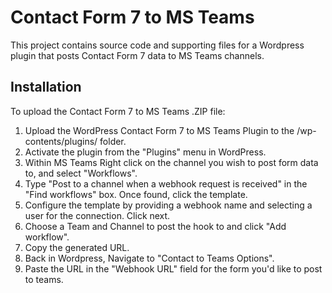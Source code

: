 # Contact Form 7 to MS Teams

This project contains source code and supporting files for a Wordpress plugin that posts Contact Form 7 data to MS Teams channels.

## Installation

To upload the Contact Form 7 to MS Teams .ZIP file:

1. Upload the WordPress Contact Form 7 to MS Teams Plugin to the /wp-contents/plugins/ folder.
2. Activate the plugin from the "Plugins" menu in WordPress.
3. Within MS Teams Right click on the channel you wish to post form data to, and select "Workflows".
4. Type "Post to a channel when a webhook request is received" in the "Find workflows" box. Once found, click the template.
5. Configure the template by providing a webhook name and selecting a user for the connection. Click next.
6. Choose a Team and Channel to post the hook to and click "Add workflow".
7. Copy the generated URL.
7. Back in Wordpress, Navigate to "Contact to Teams Options".
8. Paste the URL in the "Webhook URL" field for the form you'd like to post to teams.